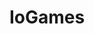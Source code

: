 ---
title: IoGames
crosslinks:
- Hookemio
- pieai
- sharkzio
- starveio
- Slitherio
- dualsio
- splix
---
